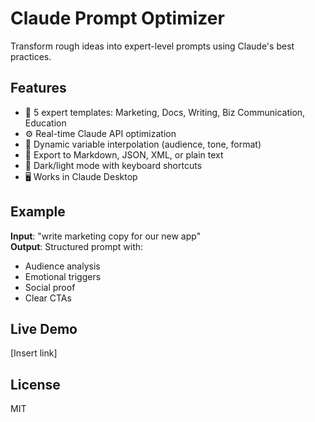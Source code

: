 # Claude Prompt Optimizer

Transform rough ideas into expert-level prompts using Claude's best practices.

## Features

- 🧠 5 expert templates: Marketing, Docs, Writing, Biz Communication, Education
- ⚙️ Real-time Claude API optimization
- 🧩 Dynamic variable interpolation (audience, tone, format)
- 📄 Export to Markdown, JSON, XML, or plain text
- 🌙 Dark/light mode with keyboard shortcuts
- 🖥️ Works in Claude Desktop

## Example

**Input**: "write marketing copy for our new app"  
**Output**: Structured prompt with:
- Audience analysis
- Emotional triggers
- Social proof
- Clear CTAs

## Live Demo

[Insert link]

## License

MIT
